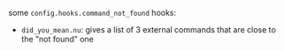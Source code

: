 some `config.hooks.command_not_found` hooks:

- `did_you_mean.nu`: gives a list of 3 external commands that are close to the "not found" one
